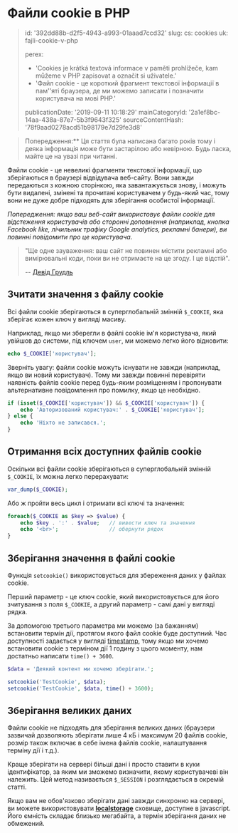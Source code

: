Файли cookie в PHP
==================

> id: '392dd88b-d2f5-4943-a993-01aaad7ccd32'
> slug:
> 	cs: cookies
> 	uk: fajli-cookie-v-php
> 
> perex:
> 	- 'Cookies je krátká textová informace v paměti prohlížeče, kam můžeme v PHP zapisovat a označit si uživatele.'
> 	- 'Файл cookie - це короткий фрагмент текстової інформації в пам''яті браузера, де ми можемо записати і позначити користувача на мові PHP.'
> 
> publicationDate: '2019-09-11 10:18:29'
> mainCategoryId: '2a1ef8bc-14aa-438a-87e7-5b3f9643f325'
> sourceContentHash: '78f9aad0278acd51b98179e7d29fe3d8'

> Попередження:** Ця стаття була написана багато років тому і деяка інформація може бути застарілою або невірною. Будь ласка, майте це на увазі при читанні.

Файли cookie - це невеликі фрагменти текстової інформації, що зберігаються в браузері відвідувача веб-сайту. Вони завжди передаються з кожною сторінкою, яка завантажується знову, і можуть бути видалені, змінені та прочитані користувачем у будь-який час, тому вони не дуже добре підходять для зберігання особистої інформації.

*Попередження: якщо ваш веб-сайт використовує файли cookie для відстеження користувачів або сторонні доповнення (наприклад, кнопка Facebook like, лічильник трафіку Google analytics, рекламні банери), ви повинні повідомити про це користувача.*

> "Ще одне зауваження: ваш сайт не повинен містити рекламні або вимірювальні коди, поки ви не отримаєте на це згоду. І це відстій".
>
> -- <a href="https://phpfashion.com/jak-na-souhlas-s-cookie-ve-zkurvene-eu">Девід Грудль</a>

Зчитати значення з файлу cookie
--------------------------

Всі файли cookie зберігаються в суперглобальній змінній `$_COOKIE`, яка зберігає кожен ключ у вигляді масиву.

Наприклад, якщо ми зберегли в файлі cookie ім'я користувача, який увійшов до системи, під ключем `user`, ми можемо легко його відновити:

```php
echo $_COOKIE['користувач'];
```

Зверніть увагу: файли cookie можуть існувати не завжди (наприклад, якщо ви новий користувач). Тому ми завжди повинні перевіряти наявність файлів cookie перед будь-яким розміщенням і пропонувати альтернативне повідомлення про помилку, якщо це необхідно.

```php
if (isset($_COOKIE['користувач']) && $_COOKIE['користувач']) {
    echo 'Авторизований користувач:' . $_COOKIE['користувач'];
} else {
    echo 'Ніхто не записався.';
}
```

Отримання всіх доступних файлів cookie
--------------------------------

Оскільки всі файли cookie зберігаються в суперглобальній змінній `$_COOKIE`, їх можна легко перерахувати:

```php
var_dump($_COOKIE);
```

Або ж пройти весь цикл і отримати всі ключі та значення:

```php
foreach($_COOKIE as $key => $value) {
    echo $key . ':' . $value;	// вивести ключ та значення
    echo '<br>';				// обернути рядок
}
```

Зберігання значення в файлі cookie
--------------------------

Функція `setcookie()` використовується для збереження даних у файлах cookie.

Перший параметр - це ключ cookie, який використовується для його зчитування з поля `$_COOKIE`, а другий параметр - самі дані у вигляді рядка.

За допомогою третього параметра ми можемо (за бажанням) встановити термін дії, протягом якого файл cookie буде доступний. Час доступності задається у вигляді <a href="/date">timestamp</a>, тому якщо ми хочемо встановити cookie з терміном дії 1 годину з цього моменту, нам достатньо написати `time() + 3600`.

```php
$data = 'Деякий контент ми хочемо зберігати.';

setcookie('TestCookie', $data);
setcookie('TestCookie', $data, time() + 3600);
```

Зберігання великих даних
-------------------

Файли cookie не підходять для зберігання великих даних (браузери зазвичай дозволяють зберігати лише 4 кБ і максимум 20 файлів cookie, розмір також включає в себе імена файлів cookie, налаштування терміну дії і т.д.).

Краще зберігати на сервері більші дані і просто ставити в куки ідентифікатор, за яким ми зможемо визначити, якому користувачеві він належить. Цей метод називається `$_SESSION` і розглядається в окремій статті.

Якщо вам не обов'язково зберігати дані завжди синхронно на сервері, ви можете використовувати **<a href="https://jecas.cz/localstorage">localstorage</a>** сховище, доступне в javascript. Його ємність складає близько мегабайта, а термін зберігання даних не обмежений.

